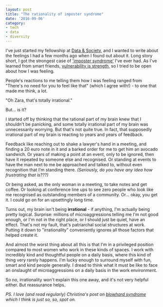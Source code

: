 ```yaml
---
layout: post
title: "The rationality of imposter syndrome"
date: '2016-09-06'
category:
- tech
- data
- diversity
---
```


I've just started my fellowship at [Data & Society](https://datasociety.net), and I wanted to write about the feelings I had a few months ago when I found out about it. Long story short, I got the strongest case of ['imposter syndrome'](https://en.wikipedia.org/wiki/Impostor_syndrome) I've ever had. As I've learned from smart friends, [vulnerability is strength](http://zararah.net/blog/2016/03/07/international-womens-day-2016/), so I tried to be open about how I was feeling.

<!--more-->

People's reactions to me telling them how I was feeling ranged from "There's no need for you to feel like that" (which I agree with!) - to one that made me think, a lot.

"Oh Zara, that's totally irrational."

But... is it?

I started off by thinking that the rational part of my brain knew that I shouldn't be panicking, and some totally irrational part of my brain was unnecessarily worrying. But that's not quite true. In fact, that supposedly irrational part of my brain is reacting to years and years of feedback.

Feedback like reaching out to shake a lawyer's hand in a meeting, and finding a 20 euro note in it and a barked order for me to get him an avocado sandwich. Or years of making a point at an event, only to be ignored, then have it repeated by someone else and recognised. Or standing at events to have the man next to me be approached and talked to, without even recognition that I'm standing there. *(Seriously, do you have any idea how frustrating that is???)*

Or being asked, as the only woman in a meeting, to take notes and get coffee. Or looking at conference line ups to see zero people who look like me recognised as outstanding members of a community. Or... okay, you get it. I could go on for an upsettingly long time.

Turns out, my brain isn't being **irrational** - if anything, I'm actually being pretty logical. Surprise: millions of microaggressions telling me I'm not good enough, or I'm not in the right place, or I should just be quiet, have an effect. That's not my fault, that's patriarchal social structures at work. Putting it down to "irrationality" conveniently ignores all those factors that helped create it.

And almost the worst thing about all this is that I'm in a privileged position compared to most women who work in these kinds of spaces. I work with incredibly kind and thoughtful people on a daily basis, where this kind of thing very rarely happens. I'm lucky enough to surround myself with fun, smart and kind people generally. I dread to think what it must be like to face an onslaught of microaggressions on a daily basis in the work environment.

So no, irrationality won't explain this one away, and it's not very helpful either. But reassurance helps.

*PS. I love (and read regularly) Christina's post on [blowhard syndrome](xuhulk.tumblr.com/post/110549967516/stop-blowhard-syndrome) which I think is just so, so, spot on.*

